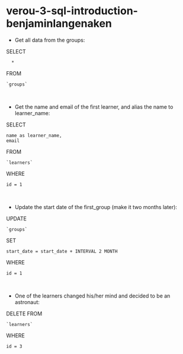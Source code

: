 # verou-3-sql-introduction-benjaminlangenaken

* Get all data from the groups:

SELECT

      *
  FROM

    `groups`

<br>

* Get the name and email of the first learner, and alias the name to learner_name:

SELECT

    name as learner_name,
    email
FROM

    `learners`
WHERE

    id = 1

<br>

* Update the start date of the first_group (make it two months later):

UPDATE

    `groups`
SET

    start_date = start_date + INTERVAL 2 MONTH
WHERE

    id = 1

<br>

* One of the learners changed his/her mind and decided to be an astronaut:

DELETE FROM

    `learners`
WHERE

    id = 3